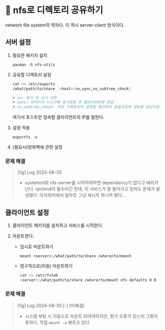 # 󰏢 nfs로 디렉토리 공유하기


network file system의 약자다. 이 역시 server-client 방식이다.

## 서버 설정

1. 필요한 패키지 설치

   `pacman -S nfs-utils`

2. 공유할 디렉토리 설정

   ```bash
   cat >> /etc/exports
   /what/path/to/share  <host>(rw,sync,no_subtree_check)

   # rw: 읽기 및 쓰기 권한
   # sync: 데이터가 디스크에 동기화된 후 클라이언트에 응답
   # no_subtree_check: 하위 디렉토리의 권한을 체크하지 않음으로써 성능을 향상시킴
   ```

   여기서 호스트란 접속할 클라이언트의 IP를 말한다.

3. 설정 적용

   `exportfs -a`

4. (필요시)방화벽에 관련 설정


### 문제 해결

> [!lg] Log 2024-08-30
> - systemctl로 nfs-server를 시작하려하면 dependency가 없다고 에러가 난다. rpcbind이 필수이긴 한데, 이 서비스가 잘 돌아가고 있어도 문제가 발생했다.
>   아치위키에서 말하듯 그냥 재시작 하니까 됐다...


## 클라이언트 설정


1. 클라이언트 패키지를 설치하고 서비스를 시작한다.

2. 마운트한다.

   - 임시로 마운트하기

     `mount <server>:/what/path/to/share /where/to/mount`

   - 영구적으로(자동) 마운트하기

     ```bash
     cat >> /etc/fstab
     <server>:/what/path/to/share /where/to/mount nfs defaults 0 0
     ```


### 문제 해결

> [!lg] Log 2024-08-30
> [-] (미해결)
> - 시스템 부팅 시 자동으로 마운트 되어야하지만, 뭔가 오류가 있는지 그렇지 못하다. 직접 `mount -a` 해주고 있다.

